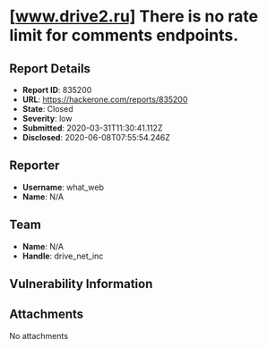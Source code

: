 # [www.drive2.ru] There is no rate limit for comments endpoints.

## Report Details
- **Report ID**: 835200
- **URL**: https://hackerone.com/reports/835200
- **State**: Closed
- **Severity**: low
- **Submitted**: 2020-03-31T11:30:41.112Z
- **Disclosed**: 2020-06-08T07:55:54.246Z

## Reporter
- **Username**: what_web
- **Name**: N/A

## Team
- **Name**: N/A
- **Handle**: drive_net_inc

## Vulnerability Information


## Attachments
No attachments
